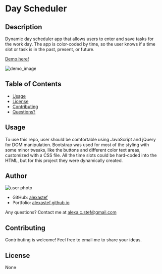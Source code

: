 # Day Scheduler


## Description
Dynamic day scheduler app that allows users to enter and save tasks for the work day. The app is color-coded by time, so the user knows if a time slot or task is in the past, present, or future. 

[Demo here!](alexastef.github.io/scheduler.homework)

![demo_image](https://i.imgur.com/3sXt2sK.png?1)


## Table of Contents  
* [Usage](#usage)  
* [License](#license)
* [Contributing](#contributing)  
* [Questions?](#questions)  


## Usage  
To use this repo, user should be comfortable using JavaScript and jQuery for DOM manipulation. Bootstrap was used for most of the styling with some minor tweaks, like the buttons and different color text areas, customized with a CSS file. All the time slots could be hard-coded into the HTML, but for this project they were dynamically created. 



## Author
![user photo](https://avatars.githubusercontent.com/alexastef?size=100)
- GitHub: [alexastef](https://github.com/alexastef)  
- Portfolio: [alexastef.github.io](alexastef.github.io)

Any questions? Contact me at alexa.c.stef@gmail.com

## Contributing  
Contributing is welcome! Feel free to email me to share your ideas.


## License  
None 